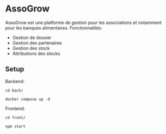 # AssoGrow

AssoGrow est une platforme de gestion pour les associations et notamment pour les banques alimentaires.
Fonctionnalités:
- Gestion de dossier
- Gestion des partenaires
- Gestion des stock
- Attributions des stocks

## Setup

Backend:
```
cd back/

docker compose up -d
```

Frontend:
```
cd front/

npm start
```
